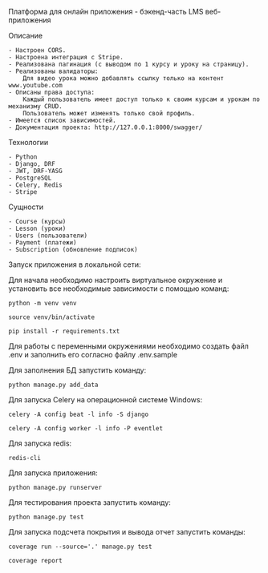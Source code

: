 Платформа для онлайн приложения - бэкенд-часть LMS веб-приложения

Описание

    - Настроен CORS.
    - Настроена интеграция с Stripe.
    - Реализована пагинация (с выводом по 1 курсу и уроку на страницу).
    - Реализованы валидаторы:
        Для видео урока можно добавлять ссылку только на контент www.youtube.com
    - Описаны права доступа:
        Каждый пользователь имеет доступ только к своим курсам и урокам по механизму CRUD.
        Пользователь может изменять только свой профиль.
    - Имеется список зависимостей.
    - Документация проекта: http://127.0.0.1:8000/swagger/

Технологии

    - Python
    - Django, DRF
    - JWT, DRF-YASG
    - PostgreSQL
    - Celery, Redis
    - Stripe

Сущности

    - Course (курсы)
    - Lesson (уроки)
    - Users (пользователи)
    - Payment (платежи)
    - Subscription (обновление подписок)

Запуск приложения в локальной сети:

Для начала необходимо настроить виртуальное окружение и установить все необходимые зависимости с помощью команд:

    python -m venv venv

    source venv/bin/activate

    pip install -r requirements.txt

Для работы с переменными окружениями необходимо создать файл .env и заполнить его согласно файлу .env.sample

Для заполнения БД запустить команду:

    python manage.py add_data

Для запуска Celery на операционной системе Windows:

    celery -A config beat -l info -S django

    celery -A config worker -l info -P eventlet

Для запуска redis:

    redis-cli

Для запуска приложения:

    python manage.py runserver

Для тестирования проекта запустить команду:

    python manage.py test

Для запуска подсчета покрытия и вывода отчет запустить команды:

    coverage run --source='.' manage.py test 

    coverage report
